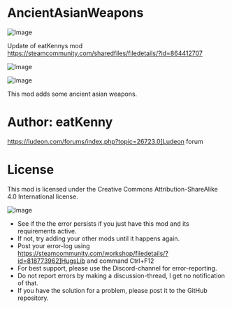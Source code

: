 # AncientAsianWeapons

![Image](https://i.imgur.com/buuPQel.png)

Update of eatKennys mod
https://steamcommunity.com/sharedfiles/filedetails/?id=864412707

![Image](https://i.imgur.com/pufA0kM.png)

	
![Image](https://i.imgur.com/Z4GOv8H.png)

This mod adds some ancient asian weapons.

# Author: eatKenny


https://ludeon.com/forums/index.php?topic=26723.0]Ludeon forum

# License

This mod is licensed under the Creative Commons Attribution-ShareAlike 4.0 International license.

![Image](https://i.imgur.com/PwoNOj4.png)



-  See if the the error persists if you just have this mod and its requirements active.
-  If not, try adding your other mods until it happens again.
-  Post your error-log using https://steamcommunity.com/workshop/filedetails/?id=818773962]HugsLib and command Ctrl+F12
-  For best support, please use the Discord-channel for error-reporting.
-  Do not report errors by making a discussion-thread, I get no notification of that.
-  If you have the solution for a problem, please post it to the GitHub repository.




